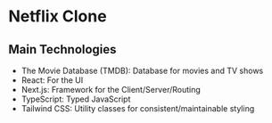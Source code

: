 # Netflix Clone

## Main Technologies

- The Movie Database (TMDB): Database for movies and TV shows
- React: For the UI
- Next.js: Framework for the Client/Server/Routing
- TypeScript: Typed JavaScript
- Tailwind CSS: Utility classes for consistent/maintainable styling
